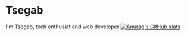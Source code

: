 # Tsegab
I'm Tsegab, tech enthusiat and web developer
[![Anurag's GitHub stats](https://github-readme-stats.vercel.app/api?username=Tesfaye1047)](https://github.com/anuraghazra/github-readme-stats)
